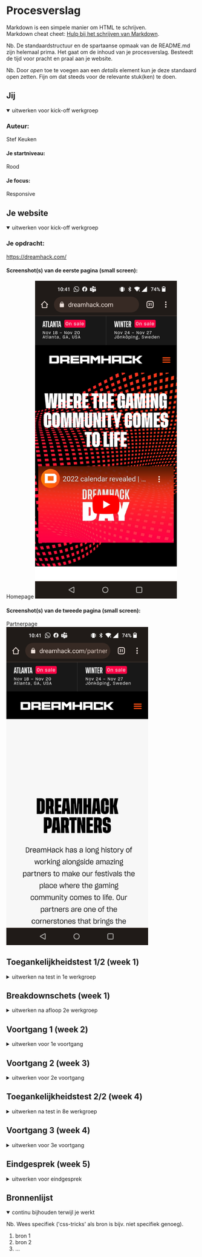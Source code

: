 # Procesverslag
Markdown is een simpele manier om HTML te schrijven.  
Markdown cheat cheet: [Hulp bij het schrijven van Markdown](https://github.com/adam-p/markdown-here/wiki/Markdown-Cheatsheet).

Nb. De standaardstructuur en de spartaanse opmaak van de README.md zijn helemaal prima. Het gaat om de inhoud van je procesverslag. Besteedt de tijd voor pracht en praal aan je website.

Nb. Door *open* toe te voegen aan een *details* element kun je deze standaard open zetten. Fijn om dat steeds voor de relevante stuk(ken) te doen.





## Jij

<details open>
  <summary>uitwerken voor kick-off werkgroep</summary>

  ### Auteur:
  Stef Keuken

  #### Je startniveau:
  Rood

  #### Je focus:
  Responsive
 
</details>





## Je website

<details open>
  <summary>uitwerken voor kick-off werkgroep</summary>

  ### Je opdracht:
  https://dreamhack.com/

  #### Screenshot(s) van de eerste pagina (small screen): 
  Homepage 
  <img src="readme-images/homepagescreenshot.jpg" width="375px" alt="Een homepage met recente evenementen en een video">

  #### Screenshot(s) van de tweede pagina (small screen):
  Partnerpage  
  <img src="readme-images/partnerpagescreenshot.jpg" width="375px" alt="een pagina met een aantal partners van dreamhack en een link naar hun website">
 
</details>



## Toegankelijkheidstest 1/2 (week 1)

<details>
  <summary>uitwerken na test in 1e werkgroep</summary>

  ### Bevindingen
  Lijst met je bevindingen die in de test naar voren kwamen:

 button rechtsoven niet berijkbaar met screenreader
 goed contrast in website dus visueel beperkte mensen hebben er weinig last van

  #### Screenreader
  Hier korte omschrijving (met indien nodig afbeeldingen)

  Homepage - Kan niet verder in de header boven navbar klikken.

  Hier een omschrijving van hoe het opgelost kan worden (met indien nodig afbeeldingen)

  Geen oplossing nodig


  #### Muis en Toetsenbord 
  Hier korte omschrijving (met indien nodig afbeeldingen)

  Kleurtjes:
  
  Homepage - Goede kleurcombinatie zorgt voor geen problemen, geen dark/light mode vanwege stijl van website

  Partnerpage - Goede kleurcombinatie zorgt voor geen problemen, geen dark/light mode vanwege stijl van website
  
  Muis:
  
  Homepage - alle buttons geven feedback en hebben een hover state, alles is accessible
  Partnerpage - alle buttons geven feedback en hebben een hover state, alles is accessible
  
  Toetsenbord:
  
  Homepage - items in list geven geeft hover state wanneer overheen getabt
  
 <img src="readme-images/itemsimage.png" width="375px" alt="picture of listed items on homepage">
  
  Partnerpage - volledige page accesible met toetsenbord, behalve nextbutton rechtsbovenaan.

  Hier een omschrijving van hoe het opgelost kan worden (met indien nodig afbeeldingen):

  items met tab hoverstate aan laten geven, next button clickable maken.


  #### Motoriek (shocks, elastiekjes)
  Hier korte omschrijving (met indien nodig afbeeldingen)

  Elastiekjes:
  
  Homepage - Klein beetje moeite met muisgebruik. Maar weinig last op website zelf
  Partnerpage - Klein beetje moeite met muisgebruik. Maar weinig last op website zelf
  
  Shocks:
  
  Homepage - Er valt niets te typen en de website is goed gemaakt dus geen problemen
  Partnerpage - Er valt niets te typen en de website is goed gemaakt dus geen problemen

  Hier een omschrijving van hoe het opgelost kan worden (met indien nodig afbeeldingen)

 geen oplossing nodig

  #### Visueel (brillen, contrast, kleurenblind, dark/light). 
  Hier korte omschrijving (met indien nodig afbeeldingen)

  Brillen:
  
  Homepage - Pagina's hebben goed contrast dus weinig last van visuele beperkingen
  Partnerpage - Pagina's hebben goed contrast dus weinig last van visuele beperkingen


  Hier een omschrijving van hoe het opgelost kan worden (met indien nodig afbeeldingen)

  Geen oplossing nodig 
</details>



## Breakdownschets (week 1)

<details>
  <summary>uitwerken na afloop 2e werkgroep</summary>

  ### de hele pagina: 
  <img src="readme-images/dummy-plaatje.jpg" width="375px" alt="breakdown van de hele pagina">

  ### dynamisch deel (bijv menu): 
  <img src="readme-images/dummy-plaatje.jpg" width="375px" alt="breakdown van een dynamisch deel">

  ### wellicht nog een dynamisch deel (bijv filter): 
  <img src="readme-images/dummy-plaatje.jpg" width="375px" alt="breakdown van nog een dynamisch deel">

</details>





## Voortgang 1 (week 2)

<details>
  <summary>uitwerken voor 1e voortgang</summary>

  ### Stand van zaken
  het verliep wel soepel. heb wat extra geleerd over headers verstoppen en javascript maar het loopt wel lekker


  ### Agenda voor meeting
  samen met je groepje opstellen

  Stef: Hoe maak je een draggable carrousel
  ...
  ...
  ...


  ### Verslag van meeting
  hier na afloop snel de uitkomsten van de meeting vastleggen

  - punt 1
  - punt 2
  - nog een punt
  - ...

</details>





## Voortgang 2 (week 3)

<details>
  <summary>uitwerken voor 2e voortgang</summary>

  ### Stand van zaken
  Ben gevorderd in html/css en js. heb geleerd over lists, svgs, headers verstoppen, grid en nog een aantal dingen.

  heb de eerste pagina af en ga beginnen aan de 2de die een stuk sneller moet gaan met de data die ik nu al heb.


  ### Agenda voor meeting
  samen met je groepje opstellen

  Stef: Hoe maak je een draggable carrousel
  ...
  ...
  ...

  ### Verslag van meeting
  hier na afloop snel de uitkomsten van de meeting vastleggen

  - punt 1
  - punt 2
  - nog een punt
- ...

</details>





## Toegankelijkheidstest 2/2 (week 4)

<details>
  <summary>uitwerken na test in 8e werkgroep</summary>

  ### Bevindingen
  Lijst met je bevindingen die in de test naar voren kwamen (geef ook aan wat er verbeterd is):

  #### Screenreader
  Hier korte omschrijving (met indien nodig afbeeldingen)

  Hier een omschrijving van hoe het opgelost kan worden (met indien nodig afbeeldingen)


  #### Muis en Toetsenbord 
  Hier korte omschrijving (met indien nodig afbeeldingen)

  Hier een omschrijving van hoe het opgelost kan worden (met indien nodig afbeeldingen)


  #### Motoriek (shocks, elastiekjes)
  Hier korte omschrijving (met indien nodig afbeeldingen)

  Hier een omschrijving van hoe het opgelost kan worden (met indien nodig afbeeldingen)


  #### Visueel (brillen, contrast, kleurenblind, dark/light). 
  Hier korte omschrijving (met indien nodig afbeeldingen)

  Hier een omschrijving van hoe het opgelost kan worden (met indien nodig afbeeldingen)

</details>





## Voortgang 3 (week 4)

<details>
  <summary>uitwerken voor 3e voortgang</summary>

  ### Stand van zaken
  hier dit ging goed & dit was lastig (neem ook screenshots op van delen van je website en code)


  ### Agenda voor meeting
  samen met je groepje opstellen

  | student 1      | student 2          | student 3    | student 4        |
  | ---            | ---                | ---          | ---              |
  | dit bespreken  | en dit             | en ik dit    | en dan ik dat    |
  | en dat ook nog | dit als er tijd is | nog een punt | dit wil ik zeker |
  | ...            | ...                | ...          | ...              |


  ### Verslag van meeting
  hier na afloop snel de uitkomsten van de meeting vastleggen

  - punt 1
  - punt 2
  - nog een punt
  - ...

</details>





## Eindgesprek (week 5)

<details>
  <summary>uitwerken voor eindgesprek</summary>

  ### Je uitkomst - karakteristiek screenshots:
  <img src="readme-images/dummy-plaatje.jpg" width="375px" alt="uitomst opdracht 1">


  ### Dit ging goed/Heb ik geleerd: 
  Korte omschrijving met plaatjes

  <img src="readme-images/dummy-plaatje.jpg" width="375px" alt="top">


  ### Dit was lastig/Is niet gelukt:
  Korte omschrijving met plaatjes

  <img src="readme-images/dummy-plaatje.jpg" width="375px" alt="bummer">
</details>





## Bronnenlijst

<details open>
  <summary>continu bijhouden terwijl je werkt</summary>

  Nb. Wees specifiek ('css-tricks' als bron is bijv. niet specifiek genoeg).

  1. bron 1
  2. bron 2
  3. ...

</details>